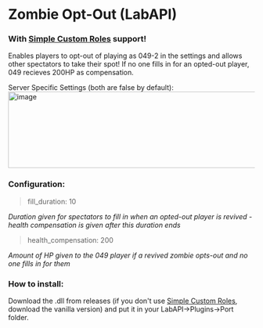 # Zombie Opt-Out (LabAPI)
### With [Simple Custom Roles](https://github.com/SlejmUr/SCPSL_PluginCollection) support!

Enables players to opt-out of playing as 049-2 in the settings and allows other spectators to take their spot! If no one fills in for an opted-out player, 049 recieves 200HP as compensation.

Server Specific Settings (both are false by default):
<img width="1022" height="156" alt="image" src="https://github.com/user-attachments/assets/69283940-0b99-4417-815f-5aca9b7c4157" />

### Configuration:
> fill_duration: 10

*Duration given for spectators to fill in when an opted-out player is revived - health compensation is given after this duration ends*


> health_compensation: 200

*Amount of HP given to the 049 player if a revived zombie opts-out and no one fills in for them*


### How to install:
Download the .dll from releases (if you don't use [Simple Custom Roles](https://github.com/SlejmUr/SCPSL_PluginCollection), download the vanilla version) and put it in your LabAPI->Plugins->Port folder.

